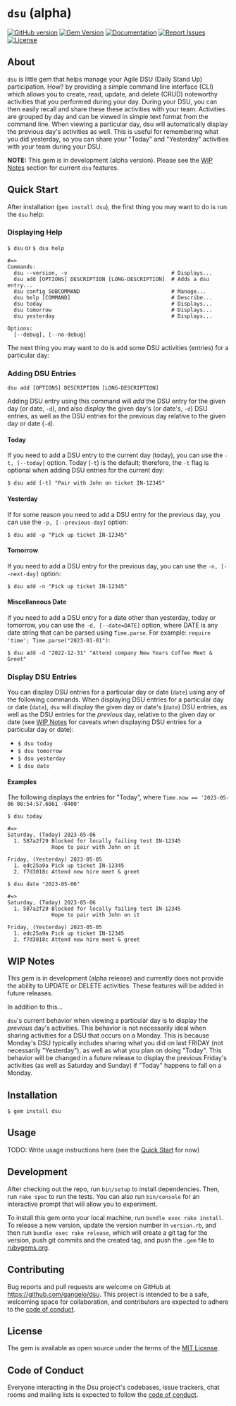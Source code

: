 # `dsu` (alpha)

[![GitHub version](http://badge.fury.io/gh/gangelo%2Fdsu.svg)](https://badge.fury.io/gh/gangelo%2Fdsu)
[![Gem Version](https://badge.fury.io/rb/dsu.svg)](https://badge.fury.io/rb/dsu)
[![Documentation](http://img.shields.io/badge/docs-rdoc.info-blue.svg)](http://www.rubydoc.info/gems/dsu/)
[![Report Issues](https://img.shields.io/badge/report-issues-red.svg)](https://github.com/gangelo/dsu/issues)
[![License](http://img.shields.io/badge/license-MIT-yellowgreen.svg)](#license)

## About
`dsu` is little gem that helps manage your Agile DSU (Daily Stand Up) participation. How? by providing a simple command line interface (CLI) which allows you to create, read, update, and delete (CRUD) noteworthy activities that you performed during your day. During your DSU, you can then easily recall and share these these activities with your team. Activities are grouped by day and can be viewed in simple text format from the command line. When viewing a particular day, dsu will automatically display the previous day's activities as well. This is useful for remembering what you did yesterday, so you can share your "Today" and "Yesterday" activities with your team during your DSU.

**NOTE:** This gem is in development (alpha version). Please see the [WIP Notes](#wip-notes) section for current `dsu` features.

## Quick Start

After installation (`gem install dsu`), the first thing you may want to do is run the `dsu` help:
### Displaying Help
`$ dsu` or `$ dsu help`
```shell
#=>
Commands:
  dsu --version, -v                                 # Displays...
  dsu add [OPTIONS] DESCRIPTION [LONG-DESCRIPTION]  # Adds a dsu entry...
  dsu config SUBCOMMAND                             # Manage...
  dsu help [COMMAND]                                # Describe...
  dsu today                                         # Displays...
  dsu tomorrow                                      # Displays...
  dsu yesterday                                     # Displays...

Options:
  [--debug], [--no-debug]
```

The next thing you may want to do is add some DSU activities (entries) for a particular day:

### Adding DSU Entries
`dsu add [OPTIONS] DESCRIPTION [LONG-DESCRIPTION]`

Adding DSU entry using this command will _add_ the DSU entry for the given day (or date, `-d`), and also _display_ the given day's (or date's, `-d`) DSU entries, as well as the DSU entries for the previous day relative to the given day or date (`-d`).

#### Today
If you need to add a DSU entry to the current day (today), you can use the `-t, [--today]` option. Today (`-t`) is the default; therefore, the `-t` flag is optional when adding DSU entries for the current day:

`$ dsu add [-t] "Pair with John on ticket IN-12345"`

#### Yesterday
If for some reason you need to add a DSU entry for the previous day, you can use the `-p, [--previous-day]` option:

`$ dsu add -p "Pick up ticket IN-12345"`

#### Tomorrow
If you need to add a DSU entry for the previous day, you can use the `-n, [--next-day]` option:

`$ dsu add -n "Pick up ticket IN-12345"`

#### Miscellaneous Date
If you need to add a DSU entry for a date other than yesterday, today or tomorrow, you can use the `-d, [--date=DATE]` option, where DATE is any date string that can be parsed using `Time.parse`. For example: `require 'time'; Time.parse("2023-01-01")`:

`$ dsu add -d "2022-12-31" "Attend company New Years Coffee Meet & Greet"`

### Display DSU Entries
You can display DSU entries for a particular day or date (`date`) using any of the following commands. When displaying DSU entries for a particular day or date (`date`), `dsu` will display the given day or date's (`date`) DSU entries, as well as the DSU entries for the _previous_ day, relative to the given day or date (see [WIP Notes](#wip-notes) for caveats when displaying DSU entries for a particular day or date):

- `$ dsu today`
- `$ dsu tomorrow`
- `$ dsu yesterday`
- `$ dsu date`

#### Examples
The following displays the entries for "Today", where `Time.now == '2023-05-06 08:54:57.6861 -0400'`

`$ dsu today`
```shell
#=>
Saturday, (Today) 2023-05-06
  1. 587a2f29 Blocked for locally failing test IN-12345
              Hope to pair with John on it

Friday, (Yesterday) 2023-05-05
  1. edc25a9a Pick up ticket IN-12345
  2. f7d3018c Attend new hire meet & greet
```

`$ dsu date "2023-05-06"`
```shell
#=>
Saturday, (Today) 2023-05-06
  1. 587a2f29 Blocked for locally failing test IN-12345
              Hope to pair with John on it

Friday, (Yesterday) 2023-05-05
  1. edc25a9a Pick up ticket IN-12345
  2. f7d3018c Attend new hire meet & greet
```


## WIP Notes
This gem is in development (alpha release) and currently does not provide the ability to UPDATE or DELETE activities. These features will be added in future releases.

In addition to this...

`dsu`'s current behavior when viewing a particular day is to display the _previous_ day's activities. This behavior is not necessarily ideal when sharing activities for a DSU that occurs on a Monday. This is because Monday's DSU typically includes sharing what you did on last FRIDAY (not necessarily "Yesterday"), as well as what you plan on doing "Today". This behavior will be changed in a future release to display the previous Friday's activities (as well as Saturday and Sunday) if "Today" happens to fall on a Monday.

## Installation

    $ gem install dsu

## Usage

TODO: Write usage instructions here (see the [Quick Start](#quick-start) for now)

## Development

After checking out the repo, run `bin/setup` to install dependencies. Then, run `rake spec` to run the tests. You can also run `bin/console` for an interactive prompt that will allow you to experiment.

To install this gem onto your local machine, run `bundle exec rake install`. To release a new version, update the version number in `version.rb`, and then run `bundle exec rake release`, which will create a git tag for the version, push git commits and the created tag, and push the `.gem` file to [rubygems.org](https://rubygems.org).

## Contributing

Bug reports and pull requests are welcome on GitHub at https://github.com/gangelo/dsu. This project is intended to be a safe, welcoming space for collaboration, and contributors are expected to adhere to the [code of conduct](https://github.com/[USERNAME]/dsu/blob/main/CODE_OF_CONDUCT.md).

## License

The gem is available as open source under the terms of the [MIT License](https://opensource.org/licenses/MIT).

## Code of Conduct

Everyone interacting in the Dsu project's codebases, issue trackers, chat rooms and mailing lists is expected to follow the [code of conduct](https://github.com/[USERNAME]/dsu/blob/main/CODE_OF_CONDUCT.md).
